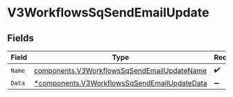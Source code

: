 # V3WorkflowsSqSendEmailUpdate


## Fields

| Field                                                                                                       | Type                                                                                                        | Required                                                                                                    | Description                                                                                                 |
| ----------------------------------------------------------------------------------------------------------- | ----------------------------------------------------------------------------------------------------------- | ----------------------------------------------------------------------------------------------------------- | ----------------------------------------------------------------------------------------------------------- |
| `Name`                                                                                                      | [components.V3WorkflowsSqSendEmailUpdateName](../../models/components/v3workflowssqsendemailupdatename.md)  | :heavy_check_mark:                                                                                          | N/A                                                                                                         |
| `Data`                                                                                                      | [*components.V3WorkflowsSqSendEmailUpdateData](../../models/components/v3workflowssqsendemailupdatedata.md) | :heavy_minus_sign:                                                                                          | N/A                                                                                                         |